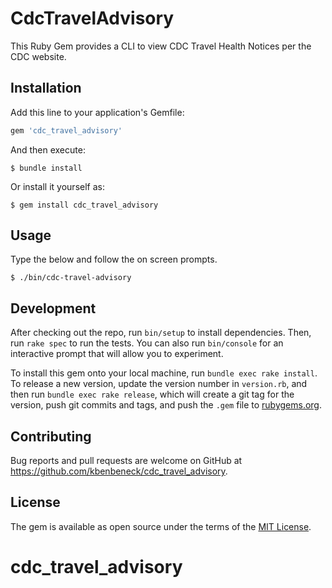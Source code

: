 # CdcTravelAdvisory

This Ruby Gem provides a CLI to view CDC Travel Health Notices per the CDC website. 
## Installation

Add this line to your application's Gemfile:

```ruby
gem 'cdc_travel_advisory'
```

And then execute:

    $ bundle install

Or install it yourself as:

    $ gem install cdc_travel_advisory

## Usage

Type the below and follow the on screen prompts.

    $ ./bin/cdc-travel-advisory


    

## Development

After checking out the repo, run `bin/setup` to install dependencies. Then, run `rake spec` to run the tests. You can also run `bin/console` for an interactive prompt that will allow you to experiment.

To install this gem onto your local machine, run `bundle exec rake install`. To release a new version, update the version number in `version.rb`, and then run `bundle exec rake release`, which will create a git tag for the version, push git commits and tags, and push the `.gem` file to [rubygems.org](https://rubygems.org).

## Contributing

Bug reports and pull requests are welcome on GitHub at https://github.com/kbenbeneck/cdc_travel_advisory.


## License

The gem is available as open source under the terms of the [MIT License](https://opensource.org/licenses/MIT).
# cdc_travel_advisory
